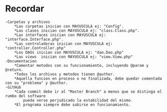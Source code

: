 # Recordar
	-Carpetas y archivos
		*Las carpetas inician con MAYUSCULA ej: "Config".
		*Las clases inician con MAYUSCULA ej: "class.Class.php".
		*Las interfaces inician con MAYUSCULA ej: "interface.Interface.php".
		*Las controladoras inician con MAYUSCULA ej: "controller.Controller.php"
		*Los DAOs inician con MAYUSCULA ej: "dao.Dao.php"
		*Las views  inician con MAYUSCULA ej: "view.View.php"
	-Documentacion
		*Comentar metodos con su funcionamiento, incluyendo @param y @return.
		*Todos los archivos y metodos tienen @author.
		*Aquella funcion en proceso o no finalizada, debe quedar comentada con su "problema" y @author.
	-GitHub
		*Cada commit debe ir al "Master Branch" a menos que se distinga el rumbo del software
			pueda verse perjudicado la estabilidad del mismo.
		*El programa siempre debe subirse en funcionamiento.
